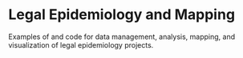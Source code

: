 # Legal Epidemiology and Mapping
Examples of and code for data management, analysis, mapping, and visualization of legal epidemiology projects.
